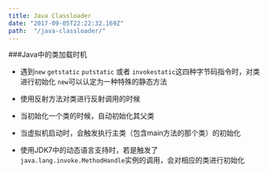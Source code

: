 ```yaml
---
title: Java Classloader
date: "2017-09-05T22:22:32.169Z"
path:  "/java-classloader/"
---
```


###Java中的类加载时机

* 遇到`new` `getstatic` `putstatic` 或者 `invokestatic`这四种字节码指令时，对类进行初始化
  `new`可以认定为一种特殊的静态方法
  
* 使用反射方法对类进行反射调用的时候
* 当初始化一个类的时候，自动初始化其父类
* 当虚拟机启动时，会触发执行主类（包含main方法的那个类）的初始化
* 使用JDK7中的动态语言支持时，若是触发了`java.lang.invoke.MethodHandle`实例的调用，会对相应的类进行初始化
